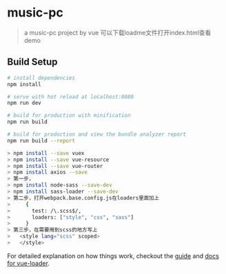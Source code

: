 ﻿# music-pc

> a music-pc project by vue
> 可以下载loadme文件打开index.html查看demo

## Build Setup

``` bash
# install dependencies
npm install

# serve with hot reload at localhost:8080
npm run dev

# build for production with minification
npm run build

# build for production and view the bundle analyzer report
npm run build --report
```
``` bash
> npm install --save vuex
> npm install --save vue-resource
> npm install --save vue-router
> npm install axios --save
> 第一步，
> npm install node-sass --save-dev
> npm install sass-loader --save-dev
> 第二步，打开webpack.base.config.js在loaders里面加上
>     {
>       test: /\.scss$/,
>       loaders: ["style", "css", "sass"]
>     }   
> 第三步，在需要用到scss的地方写上
> 	<style lang="scss" scoped>
> 	</style>
```

For detailed explanation on how things work, checkout the [guide](http://vuejs-templates.github.io/webpack/) and [docs for vue-loader](http://vuejs.github.io/vue-loader).
